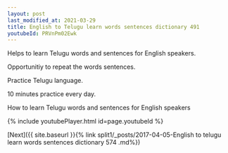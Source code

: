 ```yaml
---
layout: post
last_modified_at: 2021-03-29
title: English to Telugu learn words sentences dictionary 491 
youtubeId: PRVnPm02Ewk
---
```

 
 
Helps to learn Telugu words and sentences for English speakers.

Opportunitiy to repeat the words sentences. 

Practice Telugu language. 
 
10 minutes practice every day. 
 
How to learn Telugu words and sentences for English speakers 
 
{% include youtubePlayer.html id=page.youtubeId %}
 
 
[Next]({{ site.baseurl }}{% link  split1/_posts/2017-04-05-English to telugu learn words sentences dictionary 574 .md%})
 

